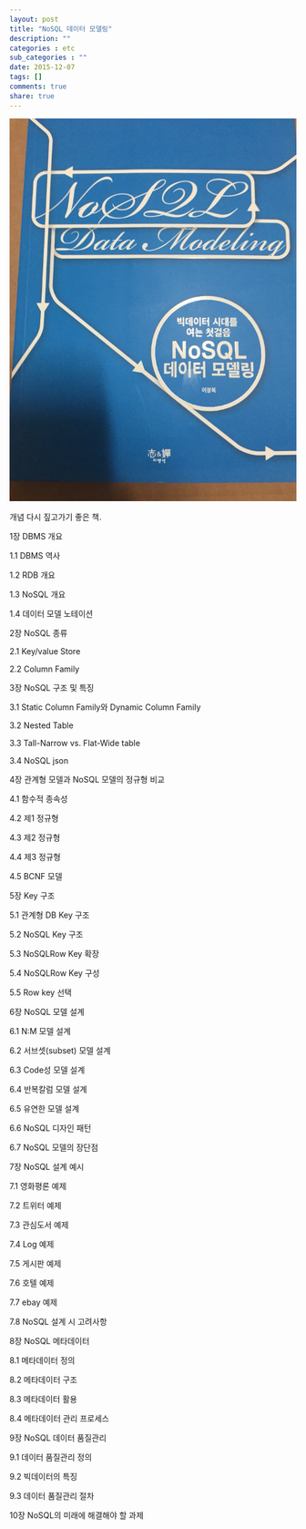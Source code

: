 ```yaml
---
layout: post
title: "NoSQL 데이터 모델링"
description: ""
categories : etc
sub_categories : ""
date: 2015-12-07
tags: []
comments: true
share: true
---
```


  

  

![](/assets/images/posts/401/2708EE37566BAE9D16F00A.JPEG)

  

  

  

개념 다시 짚고가기 좋은 책.

  

  

  

  

1장 DBMS 개요

1.1 DBMS 역사

1.2 RDB 개요

1.3 NoSQL 개요

1.4 데이터 모델 노테이션

  

2장 NoSQL 종류

2.1 Key/value Store

2.2 Column Family

  

3장 NoSQL 구조 및 특징

3.1 Static Column Family와 Dynamic Column Family

3.2 Nested Table

3.3 Tall-Narrow vs. Flat-Wide table

3.4 NoSQL json

  

4장 관계형 모델과 NoSQL 모델의 정규형 비교

4.1 함수적 종속성

4.2 제1 정규형

4.3 제2 정규형

4.4 제3 정규형

4.5 BCNF 모델

  

5장 Key 구조

5.1 관계형 DB Key 구조

5.2 NoSQL Key 구조

5.3 NoSQLRow Key 확장

5.4 NoSQLRow Key 구성

5.5 Row key 선택

  

6장 NoSQL 모델 설계

6.1 N:M 모델 설계

6.2 서브셋(subset) 모델 설계

6.3 Code성 모델 설계

6.4 반복칼럼 모델 설계

6.5 유연한 모델 설계

6.6 NoSQL 디자인 패턴

6.7 NoSQL 모델의 장단점

  

7장 NoSQL 설계 예시

7.1 영화평론 예제

7.2 트위터 예제

7.3 관심도서 예제

7.4 Log 예제

7.5 게시판 예제

7.6 호텔 예제

7.7 ebay 예제

7.8 NoSQL 설계 시 고려사항

  

8장 NoSQL 메타데이터

8.1 메타데이터 정의

8.2 메타데이터 구조

8.3 메타데이터 활용

8.4 메타데이터 관리 프로세스

  

9장 NoSQL 데이터 품질관리

9.1 데이터 품질관리 정의

9.2 빅데이터의 특징

9.3 데이터 품질관리 절차

  

10장 NoSQL의 미래에 해결해야 할 과제  

